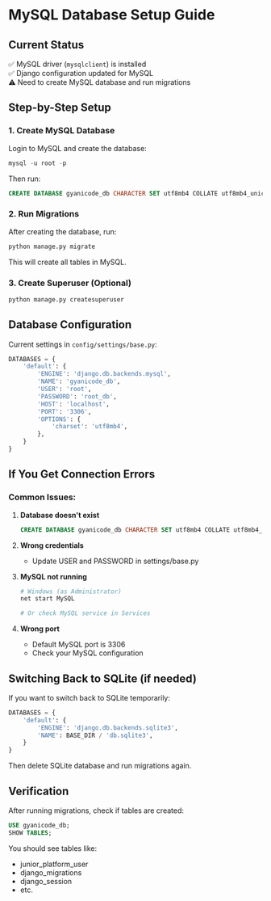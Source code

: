 # MySQL Database Setup Guide

## Current Status
✅ MySQL driver (`mysqlclient`) is installed  
✅ Django configuration updated for MySQL  
⚠️ Need to create MySQL database and run migrations

## Step-by-Step Setup

### 1. Create MySQL Database

Login to MySQL and create the database:

```sql
mysql -u root -p
```

Then run:
```sql
CREATE DATABASE gyanicode_db CHARACTER SET utf8mb4 COLLATE utf8mb4_unicode_ci;
```

### 2. Run Migrations

After creating the database, run:

```bash
python manage.py migrate
```

This will create all tables in MySQL.

### 3. Create Superuser (Optional)

```bash
python manage.py createsuperuser
```

## Database Configuration

Current settings in `config/settings/base.py`:

```python
DATABASES = {
    'default': {
        'ENGINE': 'django.db.backends.mysql',
        'NAME': 'gyanicode_db',
        'USER': 'root',
        'PASSWORD': 'root_db',
        'HOST': 'localhost',
        'PORT': '3306',
        'OPTIONS': {
            'charset': 'utf8mb4',
        },
    }
}
```

## If You Get Connection Errors

### Common Issues:

1. **Database doesn't exist**
   ```sql
   CREATE DATABASE gyanicode_db CHARACTER SET utf8mb4 COLLATE utf8mb4_unicode_ci;
   ```

2. **Wrong credentials**
   - Update USER and PASSWORD in settings/base.py

3. **MySQL not running**
   ```bash
   # Windows (as Administrator)
   net start MySQL
   
   # Or check MySQL service in Services
   ```

4. **Wrong port**
   - Default MySQL port is 3306
   - Check your MySQL configuration

## Switching Back to SQLite (if needed)

If you want to switch back to SQLite temporarily:

```python
DATABASES = {
    'default': {
        'ENGINE': 'django.db.backends.sqlite3',
        'NAME': BASE_DIR / 'db.sqlite3',
    }
}
```

Then delete SQLite database and run migrations again.

## Verification

After running migrations, check if tables are created:

```sql
USE gyanicode_db;
SHOW TABLES;
```

You should see tables like:
- junior_platform_user
- django_migrations
- django_session
- etc.


